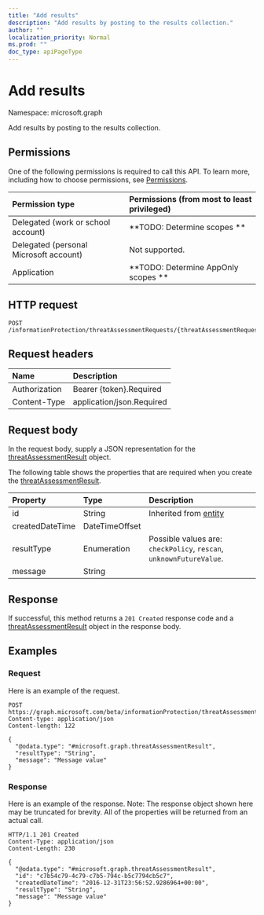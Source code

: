 ```yaml
---
title: "Add results"
description: "Add results by posting to the results collection."
author: ""
localization_priority: Normal
ms.prod: ""
doc_type: apiPageType
---
```


# Add results

Namespace: microsoft.graph

Add results by posting to the results collection.

## Permissions
One of the following permissions is required to call this API. To learn more, including how to choose permissions, see [Permissions](/concepts/permissions-reference.md).

|Permission type|Permissions (from most to least privileged)|
|:---|:---|
|Delegated (work or school account)|**TODO: Determine scopes **|
|Delegated (personal Microsoft account)|Not supported.|
|Application|**TODO: Determine AppOnly scopes **|

## HTTP request
<!-- {
  "blockType": "ignored"
}
-->
``` http
POST /informationProtection/threatAssessmentRequests/{threatAssessmentRequestId}/results/$ref
```

## Request headers
|Name|Description|
|:---|:---|
|Authorization|Bearer {token}.Required|
|Content-Type|application/json.Required|

## Request body
In the request body, supply a JSON representation for the [threatAssessmentResult](../resources/threatassessmentresult.md) object.

The following table shows the properties that are required when you create the [threatAssessmentResult](../resources/threatassessmentresult.md).

|Property|Type|Description|
|:---|:---|:---|
|id|String| Inherited from [entity](../resources/entity.md)|
|createdDateTime|DateTimeOffset||
|resultType|Enumeration| Possible values are: `checkPolicy`, `rescan`, `unknownFutureValue`.|
|message|String||



## Response
If successful, this method returns a `201 Created` response code and a [threatAssessmentResult](../resources/threatassessmentresult.md) object in the response body.

## Examples

### Request
Here is an example of the request.
<!-- {
  "blockType": "request",
  "name": "create_threatassessmentresult_from_"
}
-->
``` http
POST https://graph.microsoft.com/beta/informationProtection/threatAssessmentRequests/{threatAssessmentRequestId}/results
Content-type: application/json
Content-length: 122

{
  "@odata.type": "#microsoft.graph.threatAssessmentResult",
  "resultType": "String",
  "message": "Message value"
}
```

### Response
Here is an example of the response. Note: The response object shown here may be truncated for brevity. All of the properties will be returned from an actual call.
<!-- {
  "blockType": "response",
  "truncated": true,
  "@odata.type": "microsoft.graph.threatassessmentresult"
}
-->
``` http
HTTP/1.1 201 Created
Content-Type: application/json
Content-Length: 230

{
  "@odata.type": "#microsoft.graph.threatAssessmentResult",
  "id": "c7b54c79-4c79-c7b5-794c-b5c7794cb5c7",
  "createdDateTime": "2016-12-31T23:56:52.9286964+00:00",
  "resultType": "String",
  "message": "Message value"
}
```

